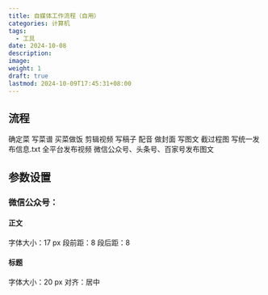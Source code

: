 ```yaml
---
title: 自媒体工作流程（自用）
categories: 计算机
tags:
  - 工具
date: 2024-10-08
description: 
image: 
weight: 1
draft: true
lastmod: 2024-10-09T17:45:31+08:00
---
```

## 流程

确定菜
写菜谱
买菜做饭
剪辑视频
写稿子
配音
做封面
写图文
截过程图
写统一发布信息.txt
全平台发布视频
微信公众号、头条号、百家号发布图文



## 参数设置

### 微信公众号：

#### 正文

字体大小：17 px
段前距：8
段后距：8

#### 标题

字体大小：20 px
对齐：居中



